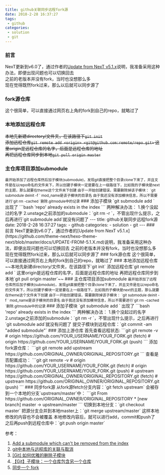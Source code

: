 ```yaml
---
title: github关联同步远程fork源
date: 2018-2-28 16:37:27
tags:
 - github
categories:
 - solution
 - git
---
```

### 前言  
NexT更新到v6.0了，通过作者的[Update from NexT v5.1.x](https://github.com/theme-next/hexo-theme-next/blob/master/docs/UPDATE-FROM-5.1.X.md)说明，我准备采用这种办法，即便出现问题也可以切换回去  
之前的老版本并没有fork，当时也没想那么多  
现在觉得既然fork过来，那么以后就可以同步源了  
### fork源仓库  
这个很简单，可以直接通过网页右上角的fork到自己的repo，就略过了  
### 本地添加远程仓库  
~~本地先新建directory/文件夹，在该路径下`git init`  
 添加远程仓库`git remote add <origin> <git@github.com:remote/repo.git>` 这里origin是远程仓库的名字，后面是远程仓库的地址  
 再把远程仓库同步到本地`git pull origin master`~~
### 主仓库项目添加submodule   
<small>
最开始添加了远程仓库然后加子模块(submodule)，发现git直接把整个目录clone下来了，并且文件是在以repo命名的文件夹下，所以创建子模块一定是要在上一级路径下，比如我的子模块是next的主题，那么就要在theme这个文件夹下创建  
由于一开始创建错误，需要删除掉该子模块：  
`git submodule deinit -f <mod_name>`  
mod_name是该子模块的目录名  
由于我还没有添加模块信息，所以不需要进行`git rm -cached <mod_name>`删除.gitmodule中的记录
</small>
### 添加子模块  
`git submodule add <git@github.com...>` 
出现了  
```bash
'repo' already exists in the index
```
两种解决办法：  
1.换个没起过的名字
2.unstage之前添加的submodule：`git rm -r <repo-name>`，不管出现什么提示，之后再进行`git submodule add`就没有问题了  
---
title: github关联同步远程fork源
date: 2018-2-28 16:37:27
tags:
 - github
categories:
 - solution
 - git
---
### 前言  
NexT更新到v6.0了，通过作者的[Update from NexT v5.1.x](https://github.com/theme-next/hexo-theme-next/blob/master/docs/UPDATE-FROM-5.1.X.md)说明，我准备采用这种办法，即便出现问题也可以切换回去  
之前的老版本并没有fork，当时也没想那么多  
现在觉得既然fork过来，那么以后就可以同步源了  
### fork源仓库  
这个很简单，可以直接通过网页右上角的fork到自己的repo，就略过了  
### 本地添加远程仓库  
~~本地先新建directory/文件夹，在该路径下`git init`  
 添加远程仓库`git remote add <origin> <git@github.com:remote/repo.git>` 这里origin是远程仓库的名字，后面是远程仓库的地址  
 再把远程仓库同步到本地`git pull origin master`~~
### 主仓库项目添加submodule   
<small>
最开始添加了远程仓库然后加子模块(submodule)，发现git直接把整个目录clone下来了，并且文件是在以repo命名的文件夹下，所以创建子模块一定是要在上一级路径下，比如我的子模块是next的主题，那么就要在theme这个文件夹下创建  
由于一开始创建错误，需要删除掉该子模块：  
`git submodule deinit -f <mod_name>`  
mod_name是该子模块的目录名  
由于我还没有添加模块信息，所以不需要进行`git rm -cached <mod_name>`删除.gitmodule中的记录
</small>
### 添加子模块  
`git submodule add <git@github.com...>` 
出现了  
```bash
'repo' already exists in the index
```
两种解决办法：  
1.换个没起过的名字
2.unstage之前添加的submodule：`git rm -r <repo-name>`，不管出现什么提示，之后再进行`git submodule add`就没有问题了  
提交子模块到远程仓库：`git commit -am "added <name> submodule"`
### 添加上游仓库  
首先查看远程状态:  
```git
git remote -v
# origin  https://github.com/YOUR_USERNAME/YOUR_FORK.git (fetch)
# origin  https://github.com/YOUR_USERNAME/YOUR_FORK.git (push)
```
添加fork源仓库：
```git
git remote add upstream https://github.com/ORIGINAL_OWNER/ORIGINAL_REPOSITORY.git
```
查看是否配置成功：  
```git
git remote -v
# origin    https://github.com/YOUR_USERNAME/YOUR_FORK.git (fetch)
# origin    https://github.com/YOUR_USERNAME/YOUR_FORK.git (push)
# upstream  https://github.com/ORIGINAL_OWNER/ORIGINAL_REPOSITORY.git (fetch)
# upstream  https://github.com/ORIGINAL_OWNER/ORIGINAL_REPOSITORY.git (push)
```
### 同步fork源
从fork源fetch分支内容：`git fetch upstream`  
会被存到一个本地的分支`upstream/master`中：
```git
From https://github.com/ORIGINAL_OWNER/ORIGINAL_REPOSITORY
 * [new branch]      master     -> upstream/master
```
切换到本地分支：`git checkout master`  
把源分支合并到本地master上：`git merge upstream/master`   这样本地修改的内容也不会被覆盖  
本地修改内容后，就可以进行add，commit和push了  
之后再push到远程仓库中：`git push origin master`  

  
参考：  
1. [Add a submodule which can't be removed from the index
](https://stackoverflow.com/questions/12218420/add-a-submodule-which-cant-be-removed-from-the-index/39189599)  
2. [git中本地与远程库的关联与取消](http://blog.csdn.net/wsycsdn19930512/article/details/50574217)  
3. [[Git] 如何优雅的删除子模块](https://www.jianshu.com/p/ed0cb6c75e25)  
4. [【Git】子模块：一个仓库包含另一个仓库](https://www.jianshu.com/p/491609b1c426)  
5. [同步一个 fork](https://gaohaoyang.github.io/2015/04/12/Syncing-a-fork/)  